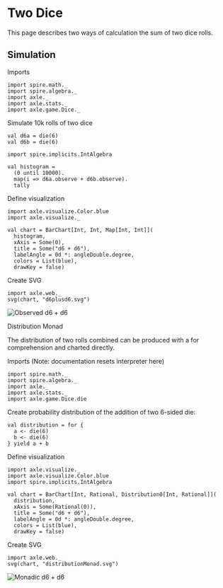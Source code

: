 
Two Dice
========

This page describes two ways of calculation the sum of two dice rolls.

Simulation
----------

Imports

```book:silent
import spire.math._
import spire.algebra._
import axle._
import axle.stats._
import axle.game.Dice._
```

Simulate 10k rolls of two dice

```book
val d6a = die(6)
val d6b = die(6)

import spire.implicits.IntAlgebra

val histogram =
  (0 until 10000).
  map(i => d6a.observe + d6b.observe).
  tally
```

Define visualization

```book
import axle.visualize.Color.blue
import axle.visualize._

val chart = BarChart[Int, Int, Map[Int, Int]](
  histogram,
  xAxis = Some(0),
  title = Some("d6 + d6"),
  labelAngle = 0d *: angleDouble.degree,
  colors = List(blue),
  drawKey = false)
```

Create SVG

```book
import axle.web._
svg(chart, "d6plusd6.svg")
```

![Observed d6 + d6](../images/d6plusd6.svg)

Distribution Monad

The distribution of two rolls combined can be produced with a for comprehension
and charted directly.

Imports (Note: documentation resets interpreter here)

```book:reset
import spire.math._
import spire.algebra._
import axle._
import axle.stats._
import axle.game.Dice.die
```

Create probability distribution of the addition of two 6-sided die:

```book
val distribution = for {
  a <- die(6)
  b <- die(6)
} yield a + b
```

Define visualization

```book
import axle.visualize._
import axle.visualize.Color.blue
import spire.implicits.IntAlgebra

val chart = BarChart[Int, Rational, Distribution0[Int, Rational]](
  distribution,
  xAxis = Some(Rational(0)),
  title = Some("d6 + d6"),
  labelAngle = 0d *: angleDouble.degree,
  colors = List(blue),
  drawKey = false)
```

Create SVG

```book
import axle.web._
svg(chart, "distributionMonad.svg")
```

![Monadic d6 + d6](../images/distributionMonad.svg)

